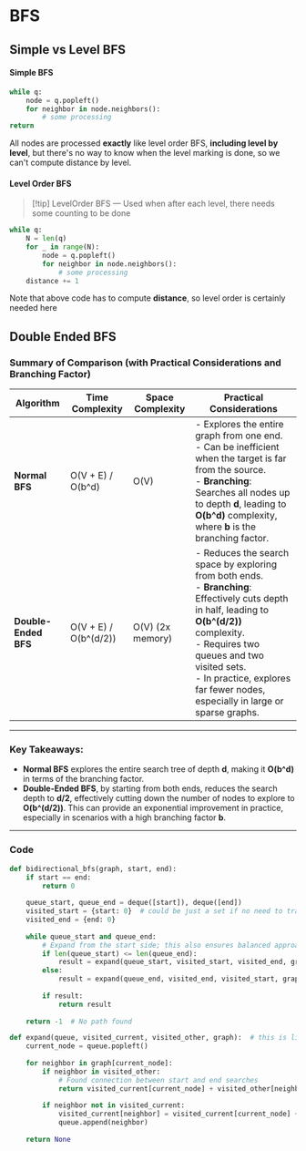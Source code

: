 # BFS

## Simple vs Level BFS

#### Simple BFS
```python
while q:
	node = q.popleft()
	for neighbor in node.neighbors():
		# some processing
return
```
All nodes are processed **exactly** like level order BFS, **including level by level**, but there's no way to know when the level marking is done, so we can't compute distance by level.
#### Level Order BFS
> [!tip] LevelOrder BFS — Used when after each level, there needs some counting to be done
```python
while q:
	N = len(q)
	for _ in range(N):
		node = q.popleft()
		for neighbor in node.neighbors():
			# some processing
	distance += 1
```
Note that above code has to compute **distance**, so level order is certainly needed here


## Double Ended BFS
### Summary of Comparison (with Practical Considerations and Branching Factor)


| **Algorithm**        | **Time Complexity**   | **Space Complexity** | **Practical Considerations**                                                                                                                                                                                                                                                       |
| -------------------- | --------------------- | -------------------- | ---------------------------------------------------------------------------------------------------------------------------------------------------------------------------------------------------------------------------------------------------------------------------------- |
| **Normal BFS**       | O(V + E) / O(b^d)     | O(V)                 | - Explores the entire graph from one end.<br>- Can be inefficient when the target is far from the source.<br>- **Branching**: Searches all nodes up to depth **d**, leading to **O(b^d)** complexity, where **b** is the branching factor.                                         |
| **Double-Ended BFS** | O(V + E) / O(b^(d/2)) | O(V) (2x memory)     | - Reduces the search space by exploring from both ends.<br>- **Branching**: Effectively cuts depth in half, leading to **O(b^(d/2))** complexity.<br>- Requires two queues and two visited sets.<br>- In practice, explores far fewer nodes, especially in large or sparse graphs. |

---

### Key Takeaways:
- **Normal BFS** explores the entire search tree of depth **d**, making it **O(b^d)** in terms of the branching factor.
- **Double-Ended BFS**, by starting from both ends, reduces the search depth to **d/2**, effectively cutting down the number of nodes to explore to **O(b^(d/2))**. This can provide an exponential improvement in practice, especially in scenarios with a high branching factor **b**.

---

### Code 
```python
def bidirectional_bfs(graph, start, end):
    if start == end:
        return 0
    
    queue_start, queue_end = deque([start]), deque([end])
    visited_start = {start: 0}  # could be just a set if no need to track distance measurement
    visited_end = {end: 0}
    
    while queue_start and queue_end:
        # Expand from the start side; this also ensures balanced approach
        if len(queue_start) <= len(queue_end):
            result = expand(queue_start, visited_start, visited_end, graph)
        else:
            result = expand(queue_end, visited_end, visited_start, graph)
        
        if result:
            return result
    
    return -1  # No path found

def expand(queue, visited_current, visited_other, graph):  # this is like a level-step function
    current_node = queue.popleft()
    
    for neighbor in graph[current_node]:
        if neighbor in visited_other:
            # Found connection between start and end searches
            return visited_current[current_node] + visited_other[neighbor] + 1
        
        if neighbor not in visited_current:
            visited_current[neighbor] = visited_current[current_node] + 1
            queue.append(neighbor)
    
    return None
```